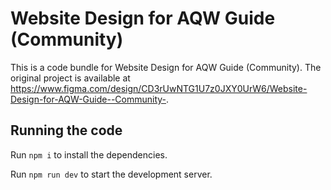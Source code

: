
  # Website Design for AQW Guide (Community)

  This is a code bundle for Website Design for AQW Guide (Community). The original project is available at https://www.figma.com/design/CD3rUwNTG1U7z0JXY0UrW6/Website-Design-for-AQW-Guide--Community-.

  ## Running the code

  Run `npm i` to install the dependencies.

  Run `npm run dev` to start the development server.
  